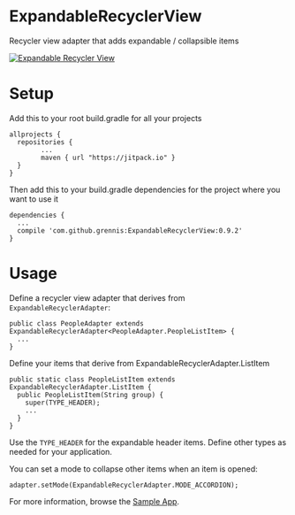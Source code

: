 # ExpandableRecyclerView

Recycler view adapter that adds expandable / collapsible items

[![Expandable Recycler View](http://img.youtube.com/vi/2_E4ky0uXd8/0.jpg)](http://www.youtube.com/watch?v=2_E4ky0uXd8)

# Setup

Add this to your root build.gradle for all your projects

    allprojects {
      repositories {
            ...
            maven { url "https://jitpack.io" }
      }
    }

Then add this to your build.gradle dependencies for the project where you want to use it

    dependencies {
      ...
      compile 'com.github.grennis:ExpandableRecyclerView:0.9.2'
    }

# Usage

Define a recycler view adapter that derives from `ExpandableRecyclerAdapter`:

    public class PeopleAdapter extends ExpandableRecyclerAdapter<PeopleAdapter.PeopleListItem> {
      ...
    }

Define your items that derive from ExpandableRecyclerAdapter.ListItem

    public static class PeopleListItem extends ExpandableRecyclerAdapter.ListItem {
      public PeopleListItem(String group) {
        super(TYPE_HEADER);
        ...
      }
    }

Use the `TYPE_HEADER` for the expandable header items. Define other types as needed for your application.

You can set a mode to collapse other items when an item is opened:

    adapter.setMode(ExpandableRecyclerAdapter.MODE_ACCORDION);

For more information, browse the [Sample App](https://github.com/grennis/ExpandableRecyclerView/tree/master/app/src/main/java/com/innodroid/expandablerecyclerdemo).


